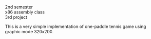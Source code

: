 2nd semester <br />
x86 assembly class <br />
3rd project <br />

This is a very simple implementation of one-paddle tennis game using graphic mode 320x200.
